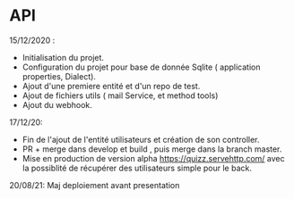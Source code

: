 # API

15/12/2020 :
- Initialisation du projet.
- Configuration du projet pour base de donnée Sqlite ( application properties, Dialect).
- Ajout d'une premiere entité et d'un repo de test.
- Ajout de fichiers utils ( mail Service, et method tools)
- Ajout du webhook.


17/12/20:  
- Fin de l'ajout de l'entité utilisateurs et création de son controller.  
- PR + merge dans develop et build , puis merge dans la branch master.  
- Mise en production de version alpha https://quizz.servehttp.com/ avec la possiblité de récupérer des utilisateurs simple pour le back.

20/08/21:
Maj deploiement avant presentation
